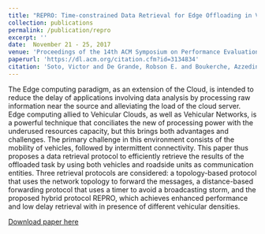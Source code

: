 ```yaml
---
title: "REPRO: Time-constrained Data Retrieval for Edge Offloading in Vehicular Clouds"
collection: publications
permalink: /publication/repro
excerpt: ''
date:  November 21 - 25, 2017 
venue: 'Proceedings of the 14th ACM Symposium on Performance Evaluation of Wireless Ad Hoc, Sensor, & Ubiquitous Networks '
paperurl: 'https://dl.acm.org/citation.cfm?id=3134834'
citation: 'Soto, Victor and De Grande, Robson E. and Boukerche, Azzedine. &quot;REPRO: Time-constrained Data Retrieval for Edge Offloading in Vehicular Clouds.&quot; <i>Proceedings of the 14th ACM Symposium on Performance Evaluation of Wireless Ad Hoc, Sensor, & Ubiquitous Networks</i>.'
---
```

The Edge computing paradigm, as an extension of the Cloud, is intended to reduce the delay of applications involving data analysis by processing raw information near the source and alleviating the load of the cloud server. Edge computing allied to Vehicular Clouds, as well as Vehicular Networks, is a powerful technique that conciliates the new of processing power with the underused resources capacity, but this brings both advantages and challenges. The primary challenge in this environment consists of the mobility of vehicles, followed by intermittent connectivity. This paper thus proposes a data retrieval protocol to efficiently retrieve the results of the offloaded task by using both vehicles and roadside units as communication entities. Three retrieval protocols are considered: a topology-based protocol that uses the network topology to forward the messages, a distance-based forwarding protocol that uses a timer to avoid a broadcasting storm, and the proposed hybrid protocol REPRO, which achieves enhanced performance and low delay retrieval with in presence of different vehicular densities.

[Download paper here](https://dl.acm.org/citation.cfm?id=3134834)

<!--Recommended citation: Soto, Victor and De Grande, Robson E. and Boukerche, Azzedine. "REPRO: Time-constrained Data Retrieval for Edge Offloading in Vehicular Clouds." <i>Proceedings of the 14th ACM Symposium on Performance Evaluation of Wireless Ad Hoc, Sensor, & Ubiquitous Networks</i>.--> 